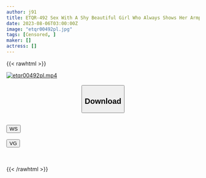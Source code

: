 ```yaml
---
author: j91
title: ETQR-492 Sex With A Shy Beautiful Girl Who Always Shows Her Armpits Haruna
date: 2023-08-06T03:00:00Z
image: "etqr00492pl.jpg"
tags: [Censored, ]
maker: []
actress: []
---
```



{{< rawhtml >}}

<div class="video" data-videoid="vt18pehdsgaa">
    <a href="javascript:;">
        <img src="https://my.j91.asia/posts/etqr00492pl/etqr00492pl.jpg" width="WIDTH" height="HEIGHT" alt="etqr00492pl.mp4" loading="lazy">
    </a>
</div>

<script type="text/javascript" src="https://j91.asia/asset/on-demand-ws.js"></script>

<br>
  <link rel="stylesheet" href="https://j91.asia/asset/bs5.css">
  
  <center>
  <button class="btn btn-primary" type="button" data-bs-toggle="collapse" data-bs-target=".multi-collapse" aria-expanded="false" aria-controls="multiCollapseExample1 multiCollapseExample2"><h2>Download</h2></button></center>
</p>
<div class="row">
  <div class="col">
    <div class="collapse multi-collapse" id="multiCollapseExample1">
      <div class="card card-body">
	      	      <br>
<div class="buttons">  
<a href="https://wolfstream.tv/vt18pehdsgaa"><button class="btn-hover color-3"><i class="fa fa-download"></i> WS</button></a></div>
    </div>
  </div>
</div>
  <div class="col">
    <div class="collapse multi-collapse" id="multiCollapseExample2">
      <div class="card card-body">
	      <br>
<div class="buttons">
    <a href="https://vgembed.com/v/b4ZJx2XKyzO2P3R"><button class="btn-hover color-9"><i class="fa fa-download"></i> VG</button></a></div>
<br><br>
      </div>
    </div>
  </div>
</div>

{{< /rawhtml >}}